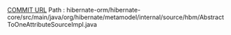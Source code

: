 [COMMIT URL](https://github.com/hibernate/hibernate-orm/commit/9a462a7b31bf88d26c4b822cda5664c3e3dea5c5)
Path : hibernate-orm/hibernate-core/src/main/java/org/hibernate/metamodel/internal/source/hbm/AbstractToOneAttributeSourceImpl.java